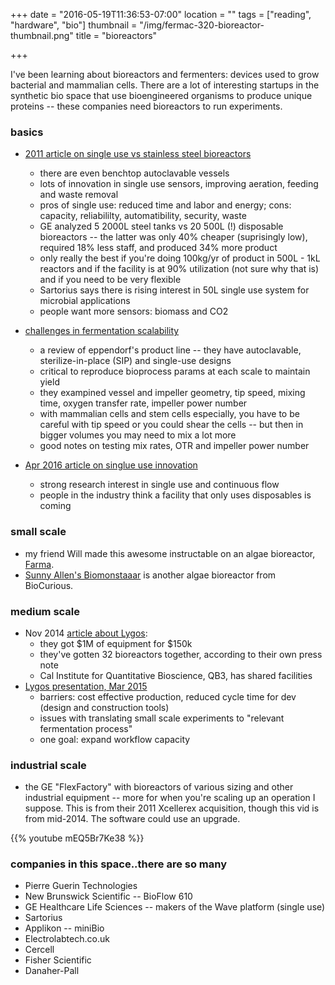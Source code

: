 +++
date = "2016-05-19T11:36:53-07:00"
location = ""
tags = ["reading", "hardware", "bio"]
thumbnail = "/img/fermac-320-bioreactor-thumbnail.png"
title = "bioreactors"

+++

I've been learning about bioreactors and fermenters:
devices used to grow bacterial and mammalian cells.
There are a lot of interesting startups in the synthetic bio space
that use bioengineered organisms to produce unique proteins --
these companies need bioreactors to run experiments.

<!--more-->


### basics
* [2011 article on single use vs stainless steel bioreactors](http://www.genengnews.com/gen-articles/finding-a-bioreactor-that-s-right-for-you/3750/)
  * there are even benchtop autoclavable vessels
  * lots of innovation in single use sensors, improving aeration, feeding and waste removal
  * pros of single use: reduced time and labor and energy;
  cons: capacity, reliabililty, automatibility, security, waste
  * GE analyzed 5 2000L steel tanks vs 20 500L (!) disposable bioreactors --
  the latter was only 40% cheaper (suprisingly low), required 18% less staff,
  and produced 34% more product
  * only really the best if you're doing 100kg/yr of product in 500L - 1kL reactors
  and if the facility is at 90% utilization (not sure why that is) and if you need to be very flexible
  * Sartorius says there is rising interest in 50L single use system for microbial applications
  * people want more sensors: biomass and CO2

* [challenges in fermentation scalability](http://www.genengnews.com/gen-articles/tackling-the-challenge-of-scalability/5755/?kwrd=bioreactor)
  * a review of eppendorf's product line -- they have autoclavable, sterilize-in-place (SIP) and single-use designs
  * critical to reproduce bioprocess params at each scale to maintain yield
  * they exampined vessel and impeller geometry, tip speed, mixing time, oxygen transfer rate,
  impeller power number
  * with mammalian cells and stem cells especially, you have to be careful with tip speed
  or you could shear the cells -- but then in bigger volumes you may need to mix a lot more
  * good notes on testing mix rates, OTR and impeller power number

* [Apr 2016 article on singlue use innovation](http://www.genengnews.com/gen-articles/innovation-continues-in-single-use/5734/?kwrd=bioreactor)
  * strong research interest in single use and continuous flow
  * people in the industry think a facility that only uses disposables is coming



### small scale
* my friend Will made this awesome instructable on an algae bioreactor,
[Farma](http://www.instructables.com/id/Farma-an-at-home-bioreactor-for-pharmaceutical-dru/).
* [Sunny Allen's Biomonstaaar](http://www.instructables.com/id/Biomonstaaar/)
is another algae bioreactor from BioCurious.


### medium scale

* Nov 2014 [article about Lygos](http://m.sfgate.com/bayarea/article/Life-science-startups-find-new-life-in-used-5920679.php):
  * they got $1M of equipment for $150k
  * they've gotten 32 bioreactors together, according to their own press note
  * Cal Institute for Quantitative Bioscience, QB3, has shared facilities
* [Lygos presentation, Mar 2015](http://energy.gov/sites/prod/files/2015/04/f21/biochemical_conversion_steen_0230.pdf)
  * barriers: cost effective production, reduced cycle time for dev (design and construction tools)
  * issues with translating small scale experiments to "relevant fermentation process"
  * one goal: expand workflow capacity


### industrial scale
* the GE "FlexFactory" with bioreactors of various sizing
and other industrial equipment -- more for when you're scaling up an operation I suppose.
This is from their 2011 Xcellerex acquisition, though this vid is from mid-2014.
The software could use an upgrade.

{{% youtube mEQ5Br7Ke38 %}}


### companies in this space..there are so many
* Pierre Guerin Technologies
* New Brunswick Scientific -- BioFlow 610
* GE Healthcare Life Sciences -- makers of the Wave platform (single use)
* Sartorius
* Applikon -- miniBio
* Electrolabtech.co.uk
* Cercell
* Fisher Scientific
* Danaher-Pall
